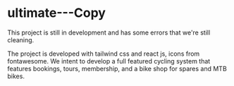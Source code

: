 # ultimate---Copy

This project is still in development and has some errors that we're still cleaning.

The project is developed with tailwind css and react js, icons from fontawesome. 
We intent to develop a full featured cycling system that features bookings, tours, membership, and a bike shop for spares and MTB bikes.
